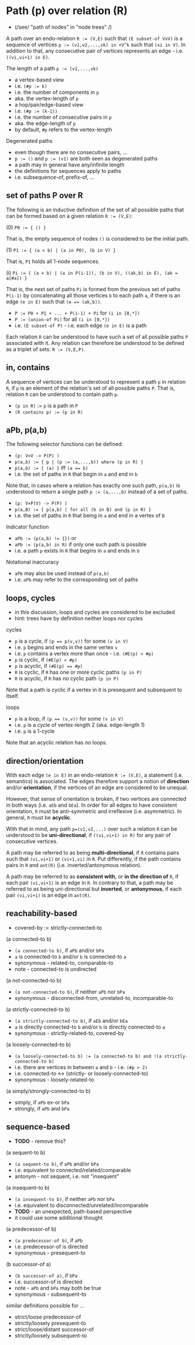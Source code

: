 
<!-- ======================================================================= -->
# Path (p) over relation (R)

* (/see/ "path of nodes" in "node trees" /)

A path over an endo-relation `R := (V,E)` such that `(E subset-of VxV)` is a
sequence of vertices `p := (v1,v2,...,vk) in ×V^k` such that `(xi in V)`. In
addition to that, any consecutive pair of vertices represents an edge - i.e.
`((vi,vi+1) in E)`.

The length of a path `p := (v1,...,vk)`

* a vertex-based view
* i.e. `(#p := k)`
* i.e. the number of components in `p`
* aka. the vertex-length of `p`
* a hop/pair/edge-based view
* i.e. `(#p := (k-1))`
* i.e. the number of consecutive pairs in `p`
* aka. the edge-length of `p`
* by default, `#p` refers to the vertex-length

Degenerated paths

* even though there are no consecutive pairs, ...
* `p := ()` and `p := (v1)` are both seen as degenerated paths
* a path may in general have any/infinite length
* the definitions for sequences apply to paths
* i.e. subsequence-of, prefix-of, ...

<!-- ======================================================================= -->
## set of paths P over R

The following is an inductive definition of the set of all possible paths that
can be formed based on a given relation `R := (V,E)`:

(0) `P0 := { () }`

That is, the empty sequence of nodes `()` is considered to be the initial path.

(1) `P1 := { (a × b) | (a in P0), (b in V) }`

That is, `P1` holds all 1-node sequences.

(i) `Pi := { (a × b) | (a in P(i-1)), (b in V), ((ak,b) in E), (ak = a[#a]) }`

That is, the next set of paths `Pi` is formed from the previous set of paths
`P(i-1)` by concatenating all those vertices `b` to each path `a`, if there is
an edge `(e in E)` such that `(e == (ak,b))`.

* `P := P0 + P1 + ... + P(i-1) + Pi` for `(i in [0,*])`
* `P := (union-of Pi)` for all `(i in [0,*])`
* i.e. `(E subset-of P)` - i.e. each edge `(e in E)` is a path

Each relation `R` can be understood to have such a set of all possible paths
`P` associated with it. Any relation can therefore be understood to be defined
as a triplet of sets: `R := (V,E,P)`.

<!-- ======================================================================= -->
## in, contains

A sequence of vertices can be understood to represent a path `p` in relation
`R`, if `p` is an element of the relation's set of all possible paths `P`.
That is, relation `R` can be understood to contain path `p`.

* `(p in R)` := `p` is a path in `P`
* `(R contains p) := (p in R)`

<!-- ======================================================================= -->
## aPb, p(a,b)

The following selector functions can be defined:

* `(p: V×V -> P(P) )`
* `p(a,b) := { p | (p := (a,...,b)) where (p in R) }`
* `p(a,b) := { (a) }` iff `(a == b)`
* i.e. the set of paths in `R` that begin in `a` and end in `b`

Note that, in cases where a relation has exactly one such path, `p(a,b)` is
understood to return a single path `p := (a,...,b)` instead of a set of paths.

* `(p: V×P(V) -> P(P) )`
* `p(a,B) := { p(a,b) | for all (b in B) and (p in R) }`
* i.e. the set of paths in `R` that being in `a` and end in a vertex of `B`

Indicator function

* `aPb := (p(a,b) != {})` or
* `aPb := (p(a,b) in R)` if only one such path is possible
* i.e. a path `p` exists in `R` that begins in `a` and ends in `b`

Notational inaccuracy

* `aPb` may also be used instead of `p(a,b)`
* i.e. `aPb` may refer to the corresponding set of paths

<!-- ======================================================================= -->
## loops, cycles

* in this discussion, loops and cycles are considered to be excluded
* hint: trees have by definition neither loops nor cycles

cycles

* `p` is a cycle, if `(p == p(v,v))` for some `(v in V)`
* i.e. `p` begins and ends in the same vertex `v`
* i.e. `p` contains a vertex more than once - i.e. `(#E(p) < #p)`
* `p` is cyclic, if `(#E(p) < #p)`
* `p` is acyclic, if `(#E(p) == #p)`
* `R` is cyclic, if `R` has one or more cyclic paths `(p in P)`
* `R` is acyclic, if `R` has no cyclic path `(p in P)`

Note that a path is cyclic if a vertex in it is
presequent and subsequent to itself.

loops

* `p` is a loop, if `(p == (v,v))` for some `(v in V)`
* i.e. `p` is a cycle of vertex-length 2 (aka. edge-length 1)
* i.e. `p` is a 1-cycle

Note that an acyclic relation has no loops.

<!-- ======================================================================= -->
## direction/orientation

With each edge `(e in E)` in an endo-relation `R := (V,E)`, a statement (i.e.
semantics) is associated. The edges therefore support a notion of **direction**
and/or **orientation**, if the vertices of an edge are considered to be unequal.

However, that sense of orientation is broken, if two vertices are connected
in both ways (i.e. `aEb` and `bEa`). In order for all edges to have consistent
orientation, `R` must be anti-symmetric and irreflexive (i.e. asymmetric).
In general, `R` must be **acyclic**.

With that in mind, any path `p=(v1,v2,...)` over such a relation `R` can be
understood to be **uni-directional**, if `((vi,vi+1) in R)` for any pair of
consecutive vertices.

A path may be referred to as being **multi-directional**, if it contains
pairs such that `(vi,vi+1)` or `(vi+1,vi)` in `R`. Put differently, if the
path contains pairs in `R` and `ant(R)` (i.e. inverted/antonymous relation).

A path may be referred to as **consistent with**, or **in the direction of**
`R`, if each pair `(vi,vi+1)` is an edge in `R`. In contrary to that, a path
may be referred to as being uni-directional but **inverted**, or **antonymous**,
if each pair `(vi,vi+1)` is an edge in `ant(R)`.

<!-- ======================================================================= -->
## reachability-based

* covered-by := strictly-connected-to

(a connected-to b)

* `(a connected-to b)`, if `aPb` and/or `bPa`
* `a` is connected-to `b` and/or `b` is connected-to `a`
* synonymous - related-to, comparable-to
* note - connected-to is undirected

(a not-connected-to b)

* `(a not-connected-to b)`, if neither `aPb` nor `bPa`
* synonymous - disconnected-from, unrelated-to, incomparable-to

(a strictly-connected-to b)

* `(a strictly-connected-to b)`, if `aEb` and/or `bEa`
* `a` is directly connected-to `b` and/or `b` is directly connected-to `a`
* synonymous - strictly-related-to, covered-by

(a loosely-connected-to b)

* `(a loosely-connected-to b) := (a connected-to b) and !(a strictly-connected-to b)`
* i.e. there are vertices in between `a` and `b` - i.e. `(#p > 2)`
* i.e. connected-to <-> (strictly- or loosely-connected-to)
* synonymous - loosely-related-to

(a simply/strongly-connected-to b)

* simply, if `aPb` ex-or `bPa`
* strongly, if `aPb` and `bPa`

<!-- ======================================================================= -->
## sequence-based

* **TODO** - remove this?

(a sequent-to b)

* `(a sequent-to b)`, if `aPb` and/or `bPa`
* i.e. equivalent to connected/related/comparable
* antonym - not sequent, i.e. not "insequent"

(a insequent-to b)

* `(a insequent-to b)`, if neither `aPb` nor `bPa`
* i.e. equivalent to disconnected/unrelated/incomparable
* **TODO** - an unexpected, path-based perspective
* it could use some additional thought

(a predecessor-of b)

* `(a predecessor-of b)`, if `aPb`
* i.e. predecessor-of is directed
* synonymous - presequent-to

(b successor-of a)

* `(b successor-of a)`, if `bPa`
* i.e. successor-of is directed
* note - `aPb` and `bPa` may both be true
* synonymous - subsequent-to

similar definitions possible for ...

* strict/loose predecessor-of
* strictly/loosely presequent-to
* strict/loose/distant successor-of
* strictly/loosely subsequent-to
